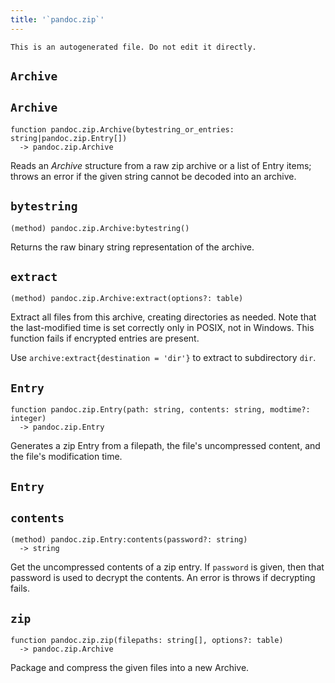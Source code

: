 ```yaml
---
title: '`pandoc.zip`'
---
```


```{=comment}
This is an autogenerated file. Do not edit it directly.
```


## `Archive`


## `Archive`

```
function pandoc.zip.Archive(bytestring_or_entries: string|pandoc.zip.Entry[])
  -> pandoc.zip.Archive
```

Reads an *Archive* structure from a raw zip archive or a list of
Entry items; throws an error if the given string cannot be decoded
into an archive.



## `bytestring`

```
(method) pandoc.zip.Archive:bytestring()
```

Returns the raw binary string representation of the archive.



## `extract`

```
(method) pandoc.zip.Archive:extract(options?: table)
```

Extract all files from this archive, creating directories as
needed. Note that the last-modified time is set correctly only
in POSIX, not in Windows. This function fails if encrypted
entries are present.

Use `archive:extract{destination = 'dir'}` to extract to
subdirectory `dir`.



## `Entry`

```
function pandoc.zip.Entry(path: string, contents: string, modtime?: integer)
  -> pandoc.zip.Entry
```

Generates a zip Entry from a filepath, the file's uncompressed
content, and the file's modification time.



## `Entry`


## `contents`

```
(method) pandoc.zip.Entry:contents(password?: string)
  -> string
```

Get the uncompressed contents of a zip entry. If `password` is
given, then that password is used to decrypt the contents. An
error is throws if decrypting fails.



## `zip`

```
function pandoc.zip.zip(filepaths: string[], options?: table)
  -> pandoc.zip.Archive
```

Package and compress the given files into a new Archive.


